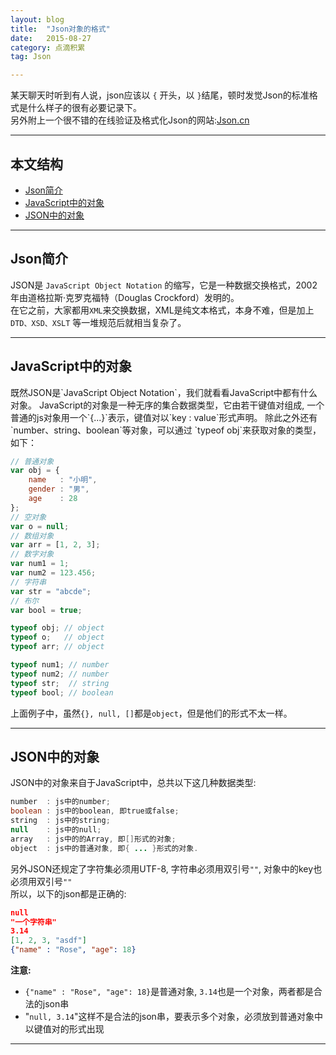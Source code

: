 ```yaml
---
layout: blog
title:  "Json对象的格式"
date:   2015-08-27
category: 点滴积累  
tag: Json

---
```

某天聊天时听到有人说，json应该以 `{` 开头，以 `}`结尾，顿时发觉Json的标准格式是什么样子的很有必要记录下。  
另外附上一个很不错的在线验证及格式化Json的网站:[Json.cn](http://json.cn)  

*****

## 本文结构

* [Json简介](#introduce)
* [JavaScript中的对象](#JavaScriptObject)
* [JSON中的对象](#JSONObject)

*****
<h2 id="introduce"> Json简介 </h2>

JSON是 `JavaScript Object Notation` 的缩写，它是一种数据交换格式，2002年由道格拉斯·克罗克福特（Douglas Crockford）发明的。  
在它之前，大家都用`XML`来交换数据，XML是纯文本格式，本身不难，但是加上 `DTD、XSD、XSLT` 等一堆规范后就相当复杂了。  

*****
<h2 id="JavaScriptObject"> JavaScript中的对象 </h2>
既然JSON是`JavaScript Object Notation`，我们就看看JavaScript中都有什么对象。  
JavaScript的对象是一种无序的集合数据类型，它由若干键值对组成,
一个普通的js对象用一个`{...}`表示，键值对以`key : value`形式声明。  
除此之外还有 `number、string、boolean`等对象，可以通过 `typeof obj`来获取对象的类型，如下：

```js
// 普通对象
var obj = {
    name   : "小明",
    gender : "男",
    age    : 28
};
// 空对象
var o = null;
// 数组对象
var arr = [1, 2, 3];
// 数字对象
var num1 = 1;
var num2 = 123.456;
// 字符串
var str = "abcde";
// 布尔
var bool = true;

typeof obj; // object
typeof o;   // object
typeof arr; // object

typeof num1; // number
typeof num2; // number
typeof str;  // string
typeof bool; // boolean
```
上面例子中，虽然`{}, null, []`都是`object`，但是他们的形式不太一样。
*****
<h2 id="JSONObject"> JSON中的对象 </h2>
JSON中的对象来自于JavaScript中，总共以下这几种数据类型:

```java
number  : js中的number;
boolean : js中的boolean, 即true或false;
string  : js中的string;
null    : js中的null;
array   : js中的的Array, 即[]形式的对象;
object  : js中的普通对象, 即{ ... }形式的对象.
```
另外JSON还规定了字符集必须用UTF-8, 字符串必须用双引号`""`, 对象中的key也必须用双引号`""`  
所以，以下的json都是正确的:

```json
null
"一个字符串"
3.14
[1, 2, 3, "asdf"]
{"name" : "Rose", "age": 18}
```
**注意:**

* `{"name" : "Rose", "age": 18}`是普通对象, `3.14`也是一个对象，两者都是合法的json串
* "`null, 3.14`"这样不是合法的json串，要表示多个对象，必须放到普通对象中以键值对的形式出现

*****
